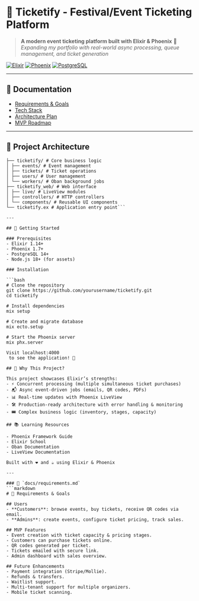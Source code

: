 # 🎫 Ticketify - Festival/Event Ticketing Platform

> **A modern event ticketing platform built with Elixir & Phoenix** 🚀  
> *Expanding my portfolio with real-world async processing, queue management, and ticket generation*

[![Elixir](https://img.shields.io/badge/Elixir-%234B275F.svg?style=for-the-badge&logo=elixir&logoColor=white)](https://elixir-lang.org/)
[![Phoenix](https://img.shields.io/badge/Phoenix-%23FD4F00.svg?style=for-the-badge&logo=phoenixframework&logoColor=white)](https://phoenixframework.org/)
[![PostgreSQL](https://img.shields.io/badge/PostgreSQL-%23316192.svg?style=for-the-badge&logo=postgresql&logoColor=white)](https://postgresql.org/)

---

## 📌 Documentation

- [Requirements & Goals](docs/requirements.md)
- [Tech Stack](docs/tech_stack.md)
- [Architecture Plan](docs/architecture.md)
- [MVP Roadmap](docs/roadmap.md)

---

## 📁 Project Architecture

```lib/
├── ticketify/ # Core business logic
│ ├── events/ # Event management
│ ├── tickets/ # Ticket operations
│ ├── users/ # User management
│ └── workers/ # Oban background jobs
├── ticketify_web/ # Web interface
│ ├── live/ # LiveView modules
│ ├── controllers/ # HTTP controllers
│ └── components/ # Reusable UI components
└── ticketify.ex # Application entry point```

---

## 🚀 Getting Started

### Prerequisites
- Elixir 1.14+
- Phoenix 1.7+
- PostgreSQL 14+
- Node.js 18+ (for assets)

### Installation

```bash
# Clone the repository
git clone https://github.com/yourusername/ticketify.git
cd ticketify

# Install dependencies
mix setup

# Create and migrate database
mix ecto.setup

# Start the Phoenix server
mix phx.server

Visit localhost:4000
 to see the application! 🎉

## 🎯 Why This Project?

This project showcases Elixir’s strengths:
- ⚡ Concurrent processing (multiple simultaneous ticket purchases)
- 📬 Async event-driven jobs (emails, QR codes, PDFs)
- 📊 Real-time updates with Phoenix LiveView
- 🛠️ Production-ready architecture with error handling & monitoring
- 🎟️ Complex business logic (inventory, stages, capacity)

## 📚 Learning Resources

- Phoenix Framework Guide
- Elixir School
- Oban Documentation
- LiveView Documentation

Built with ❤️ and ☕ using Elixir & Phoenix

---

### 📄 `docs/requirements.md`
```markdown
# 📌 Requirements & Goals

## Users
- **Customers**: browse events, buy tickets, receive QR codes via email.
- **Admins**: create events, configure ticket pricing, track sales.

## MVP Features
- Event creation with ticket capacity & pricing stages.
- Customers can purchase tickets online.
- QR codes generated per ticket.
- Tickets emailed with secure link.
- Admin dashboard with sales overview.

## Future Enhancements
- Payment integration (Stripe/Mollie).
- Refunds & transfers.
- Waitlist support.
- Multi-tenant support for multiple organizers.
- Mobile ticket scanning.
